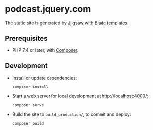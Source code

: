 # podcast.jquery.com

The static site is generated by [Jjigsaw](https://jigsaw.tighten.com/docs/building-and-previewing/) with [Blade templates](https://laravel.com/docs/9.x/blade).

## Prerequisites

* PHP 7.4 or later, with [Composer](https://getcomposer.org/).

## Development

* Install or update dependencies:
  ```
  composer install
  ```

* Start a web server for local development at <http://localhost:4000/>:
  ```
  composer serve
  ```

* Build the site to `build_production/`, to commit and deploy:
  ```
  composer build
  ```
